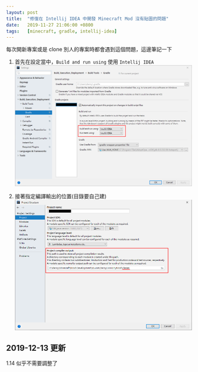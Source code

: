 ```yaml
---
layout: post
title:  "修復在 Intellij IDEA 中開發 Minecraft Mod 沒有貼圖的問題"
date:   2019-11-27 21:06:00 +0800
tags:   [minecraft, gradle, intellij-idea]
---
```


每次開新專案或是 clone 別人的專案時都會遇到這個問題，這邊筆記一下
<!--more-->

1. 首先在設定當中，`Build and run using` 使用 `Intellij IDEA`
![gradle](/assets/img/2019-11-27/gradle.png)

2. 接著指定編譯輸出的位置(目錄要自己建)
![project-structure](/assets/img/2019-11-27/project-structure.png)

## 2019-12-13 更新
1.14 似乎不需要調整了
